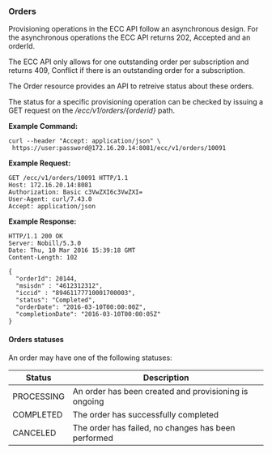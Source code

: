 ### Orders

Provisioning operations in the ECC API follow an asynchronous design. For the asynchronous operations the ECC API returns 202, Accepted and an orderId. 

The ECC API only allows for one outstanding order per subscription and returns 409, Conflict if there is an outstanding order for a subscription.

The Order resource provides an API to retreive status about these orders.

The status for a specific provisioning operation can be checked by issuing a GET request on the _/ecc/v1/orders/{orderid}_ path.

**Example Command:**

```
curl --header "Accept: application/json" \
 https://user:password@172.16.20.14:8081/ecc/v1/orders/10091
```

**Example Request:**

```
GET /ecc/v1/orders/10091 HTTP/1.1
Host: 172.16.20.14:8081
Authorization: Basic c3VwZXI6c3VwZXI=
User-Agent: curl/7.43.0
Accept: application/json
```

**Example Response:**

```
HTTP/1.1 200 OK
Server: Nobill/5.3.0
Date: Thu, 10 Mar 2016 15:39:18 GMT
Content-Length: 102

{
  "orderId": 20144,
  "msisdn" : "4612312312",
  "iccid" : "89461177710001700003",
  "status": "Completed",
  "orderDate": "2016-03-10T00:00:00Z",
  "completionDate": "2016-03-10T00:00:05Z"
}
```

#### Orders statuses

An order may have one of the following statuses:

| Status | Description |
| --- | --- |
| PROCESSING | An order has been created and provisioning is ongoing |
| COMPLETED | The order has successfully completed |
| CANCELED | The order has failed, no changes has been performed |








